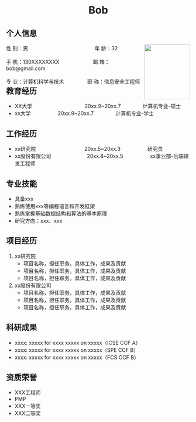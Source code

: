  <center>
     <h1>Bob</h1>
 </center>

## 个人信息 

<div class="row">
  <div class="column" style="float:left; width:75%">
    <span>性 别：男&emsp;&emsp;&emsp;&emsp;&emsp;&emsp;&emsp;&emsp;&emsp;&emsp;&emsp;&emsp;&emsp;年 龄：32</span>
    <br/>
    <br/>
		<span>手 机：130XXXXXXXX &emsp;&emsp;&emsp;&emsp;&emsp;&emsp; 邮 箱：bob@gmail.com</span> 
    <br/>
    <br/>
    <span>专 业：计算机科学与技术 &emsp;&emsp;&emsp;&emsp; 职 称：信息安全工程师</span>
  </div>
  <div class="column" style="float:right; width:25%">
    <img src="https://encrypted-tbn0.gstatic.com/images?q=tbn:ANd9GcQfZk_3OtSSIAnjdcCkl0C9ukMfWJ6cdaPmHGA7v1OOwQ&s" data-img="1" margin-right="1" width="125" height="150">
  </div>
</div>

## 教育经历

* XX大学&emsp;&emsp;&emsp;&emsp;&emsp;&emsp;&emsp;&emsp;&emsp;&emsp; 20xx.9~20xx.7&emsp;&emsp;&emsp;&emsp; 计算机专业-硕士         
* xx大学&emsp;&emsp;&emsp;&emsp;&emsp; 20xx.9~20xx.7&emsp;&emsp;&emsp;&emsp; 计算机专业-学士  

## 工作经历

* xx研究院&emsp;&emsp;&emsp;&emsp;&emsp;&emsp;&ensp;&emsp;&emsp;&emsp;20xx.5~20xx.3&emsp;&emsp;&emsp;&emsp;&emsp; 研究员
* xx股份有限公司&emsp;&emsp;&emsp;&emsp;&emsp;&emsp;&ensp;&ensp;20xx.8~20xx.5&emsp;&emsp;&emsp;&emsp;&emsp; xx事业部-后端研发工程师       

## 专业技能

* 具备xxx
* 熟练使用xxx等编程语言和开发框架
* 熟练掌握基础数据结构和算法的基本原理
* 研究方向：xxx、xxx

## 项目经历

1. xx研究院
    * 项目名称，担任职务，具体工作，成果及贡献
    * 项目名称，担任职务，具体工作，成果及贡献
    * 项目名称，担任职务，具体工作，成果及贡献
2. xx股份有限公司
    * 项目名称，担任职务，具体工作，成果及贡献
    * 项目名称，担任职务，具体工作，成果及贡献
    * 项目名称，担任职务，具体工作，成果及贡献

## 科研成果
* xxxx: xxxxx for xxxx xxxxx on xxxxx（ICSE CCF A）
* xxxx: xxxxx for xxxx xxxxx on xxxxx（SPE CCF B）
* xxxx: xxxxx for xxxx xxxxx on xxxxx（FCS CCF B）

## 资质荣誉 
* XXX工程师
* PMP
* XXX一等奖
* XXX二等奖
